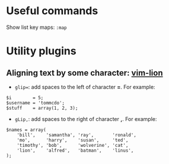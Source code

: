 # Useful commands
Show list key maps: `:map`

# Utility plugins
## Aligning text by some character: [vim-lion](https://github.com/tommcdo/vim-lion)
+ `glip=`: add spaces to the left of character **=**. For example: 
```
$i        = 5;
$username = 'tommcdo';
$stuff    = array(1, 2, 3);
```
+ `gLip,`: add spaces to the right of character **,**. For example:
```
$names = array(
    'bill',    'samantha', 'ray',       'ronald',
    'mo',      'harry',    'susan',     'ted',
    'timothy', 'bob',      'wolverine', 'cat',
    'lion',    'alfred',   'batman',    'linus',
);
```
